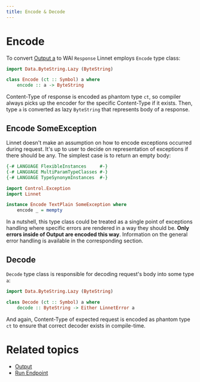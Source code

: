 ```yaml
---
title: Encode & Decode
---
```


# Encode

To convert [Output a](03-output.html) to WAI `Response` Linnet employs `Encode` type class:

```haskell
import Data.ByteString.Lazy (ByteString)

class Encode (ct :: Symbol) a where
    encode :: a -> ByteString
```

Content-Type of response is encoded as phantom type `ct`, so compiler always picks up the encoder
for the specific Content-Type if it exists. Then, type `a` is converted as lazy `ByteString` that represents
body of a response.

## Encode SomeException

Linnet doesn't make an assumption on how to encode exceptions occurred during request. It's up to user to decide
on representation of exceptions if there should be any. The simplest case is to return an empty body:

```haskell top
{-# LANGUAGE FlexibleInstances     #-}
{-# LANGUAGE MultiParamTypeClasses #-}
{-# LANGUAGE TypeSynonymInstances  #-}

import Control.Exception
import Linnet

instance Encode TextPlain SomeException where
    encode _ = mempty
``` 

In a nutshell, this type class could be treated as a single point of exceptions handling where specific errors
are rendered in a way they should be. **Only errors inside of Output are encoded this way**.
Information on the general error handling is available in the corresponding section.

## Decode

`Decode` type class is responsible for decoding request's body into some type `a`:

```haskell
import Data.ByteString.Lazy (ByteString)

class Decode (ct :: Symbol) a where
    decode :: ByteString -> Either LinnetError a
```

And again, Content-Type of expected request is encoded as phantom type `ct` to ensure that correct decoder exists in
compile-time.

# Related topics
- [Output](03-output.html)
- [Run Endpoint](06-run-endpoint.html)
